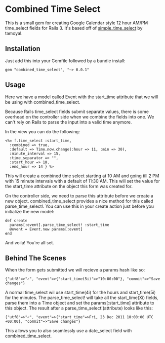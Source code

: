 Combined Time Select
====================

This is a small gem for creating Google Calendar style 12 hour AM/PM
time_select fields for Rails 3. It's based off of [simple_time_select](https://github.com/tamoyal/simple_time_select) by tamoyal.

Installation
------------

Just add this into your Gemfile followed by a bundle install:

    gem "combined_time_select", "~> 0.0.1"

Usage
-----

Here we have a model called Event with the start_time attribute that we
will be using with combined_time_select.

Because Rails time_select fields submit separate values, there is some
overhead on the controller side when we combine the fields into one. We
can't rely on Rails to parse the input into a valid time anymore.

In the view you can do the following:

    <%= f.time_select :start_time,
      :combined => true,
      :default => Time.now.change(:hour => 11, :min => 30),
      :minute_interval => 15,
      :time_separator => "",
      :start_hour => 10,
      :end_hour => 14 } %>

This will create a combined time select starting at 10 AM and going till
2 PM with 15 minute intervals with a default of 11:30 AM. This will set the
value for the start_time attribute on the object this form was created
for.

On the controller side, we need to parse this attribute before we create
a new object. combined_time_select provides a nice method for this
called parse_time_select!. You can use this in your create action just
before you initialize the new model:

    def create
      params[:event].parse_time_select! :start_time
      @event = Event.new params[:event]
    end

And voila! You're all set.

Behind The Scenes
-----------------

When the form gets submitted we will recieve a params hash like so:

    {"utf8"=>"✓", "event"=>{"start_time(5i)"=>"10:00:00"}, "commit"=>"Save changes"}

A normal time_select wil use start_time(4i) for the hours and
start_time(5i) for the minutes. The parse_time_select! will take all the
start_time(Xi) fields, parse them into a Time object and set the
params[:start_time] attribute to this object. The result after a
parse_time_select!(attribute) looks like this:

    {"utf8"=>"✓", "event"=>{"start_time"=>Fri, 23 Dec 2011 10:00:00 UTC +00:00}, "commit"=>"Save changes"}

This allows you to also seamlessly use a date_select field with
combined_time_select.
